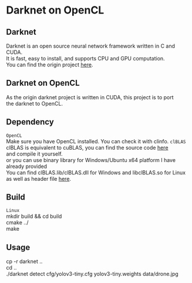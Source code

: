Darknet on OpenCL
==========

## Darknet
Darknet is an open source neural network framework written in C and CUDA.<br> 
It is fast, easy to install, and supports CPU and GPU computation.<br>
You can find the origin project [here](https://github.com/pjreddie/darknet).<br>
## Darknet on OpenCL
As the origin darknet project is written in CUDA, this project is to port<br>
the darknet to OpenCL. 
## Dependency
`OpenCL`<br>
Make sure you have OpenCL installed.
You can check it with clinfo.
`clBLAS`<br>
clBLAS is equivalent to cuBLAS, you can find the source code [here](https://github.com/clMathLibraries/clBLAS)<br>
and compile it yourself.<br>
or you can use binary library for Windows/Ubuntu x64 platform I have already provided<br>
You can find clBLAS.lib/clBLAS.dll for Windows and libclBLAS.so for Linux <br>
as well as header file [here](https://github.com/ganyc717/Darknet-On-OpenCL/tree/master/darknet_cl/clBLAS).<br>
## Build
`Linux`<br>
mkdir build && cd build<br>
cmake ../<br>
make<br>
## Usage
cp -r darknet ..<br> 
cd ..<br>
./darknet detect cfg/yolov3-tiny.cfg yolov3-tiny.weights data/drone.jpg<br>




